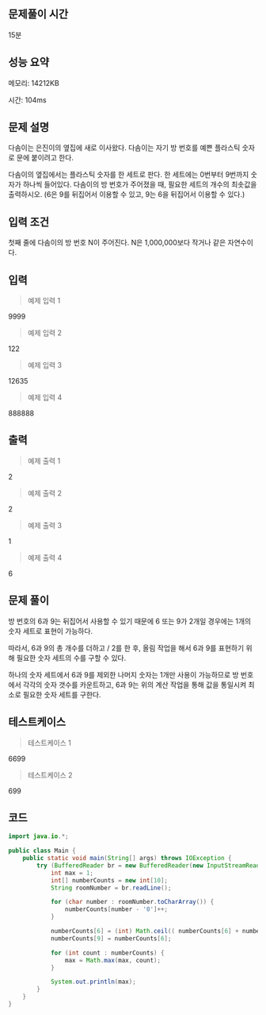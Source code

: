 ## 문제풀이 시간

15분

## 성능 요약

메모리: 14212KB

시간: 104ms

## 문제 설명

다솜이는 은진이의 옆집에 새로 이사왔다. 다솜이는 자기 방 번호를 예쁜 플라스틱 숫자로 문에 붙이려고 한다.

다솜이의 옆집에서는 플라스틱 숫자를 한 세트로 판다. 한 세트에는 0번부터 9번까지 숫자가 하나씩 들어있다. 다솜이의 방 번호가 주어졌을 때, 필요한 세트의 개수의 최솟값을 출력하시오. (6은 9를 뒤집어서 이용할 수 있고, 9는 6을 뒤집어서 이용할 수 있다.)

## 입력 조건

첫째 줄에 다솜이의 방 번호 N이 주어진다. N은 1,000,000보다 작거나 같은 자연수이다.

## 입력

> 예제 입력 1
> 

9999

> 예제 입력 2
> 

122

> 예제 입력 3
> 

12635

> 예제 입력 4
> 

888888

## 출력

> 예제 출력 1
> 

2

> 예제 출력 2
> 

2

> 예제 출력 3
> 

1

> 예제 출력 4
> 

6

## 문제 풀이

방 번호의 6과 9는 뒤집어서 사용할 수 있기 때문에 6 또는 9가 2개일 경우에는 1개의 숫자 세트로 표현이 가능하다.

따라서, 6과 9의 총 개수를 더하고 / 2를 한 후, 올림 작업을 해서 6과 9를 표현하기 위해 필요한 숫자 세트의 수를 구할 수 있다.

하나의 숫자 세트에서 6과 9를 제외한 나머지 숫자는 1개만 사용이 가능하므로 방 번호에서 각각의 숫자 갯수를 카운트하고, 6과 9는 위의 계산 작업을 통해 값을 통일시켜 최소로 필요한 숫자 세트를 구한다.

## 테스트케이스

> 테스트케이스 1
> 

6699

> 테스트케이스 2
> 

699

## 코드

```java
import java.io.*;

public class Main {
    public static void main(String[] args) throws IOException {
        try (BufferedReader br = new BufferedReader(new InputStreamReader(System.in))) {
            int max = 1;
            int[] numberCounts = new int[10];
            String roomNumber = br.readLine();

            for (char number : roomNumber.toCharArray()) {
                numberCounts[number - '0']++;
            }

            numberCounts[6] = (int) Math.ceil(( numberCounts[6] + numberCounts[9] ) / 2.0);
            numberCounts[9] = numberCounts[6];

            for (int count : numberCounts) {
                max = Math.max(max, count);
            }

            System.out.println(max);
        }
    }
}
```
